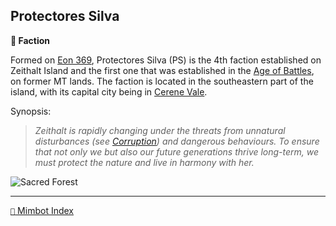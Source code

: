 ## Protectores Silva

**🪪 Faction**

Formed on [Eon 369](<https://zeithalt.github.io/t/#eon0369>), Protectores Silva (PS) is the 4th faction established on Zeithalt Island and the first one that was established in the [Age of Battles](<https://zeithalt.github.io/r/age_of_battles.html>), on former MT lands. The faction is located in the southeastern part of the island, with its capital city being in [Cerene Vale](<https://zeithalt.github.io/r/cerene_vale.html>).

Synopsis:
> *Zeithalt is rapidly changing under the threats from unnatural disturbances (see [Corruption](<https://zeithalt.github.io/r/corruption.html>)) and dangerous behaviours. To ensure that not only we but also our future generations thrive long-term, we must protect the nature and live in harmony with her.*

![Sacred Forest](https://zeithalt.github.io/r/i/ps_forest.png)

-----
[`📑` Mimbot Index](<https://zeithalt.github.io/r/#7a60>)
<!---
keywords: ps
aliases: PS, Tree Huggers
-->